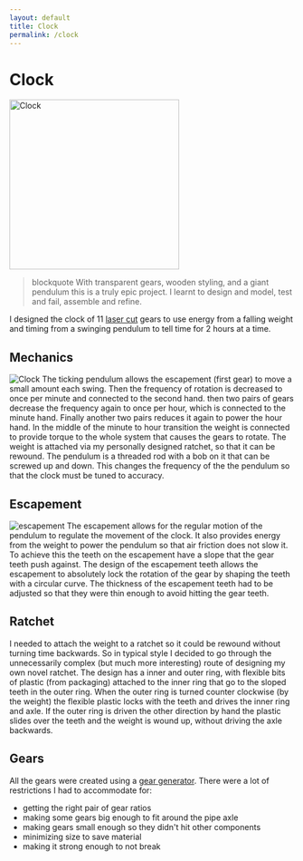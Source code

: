 ```yaml
---
layout: default
title: Clock
permalink: /clock
---
```


# Clock
<img alt="Clock" src="/sebsite/images/clock1.jpg" height="300" id="rightfloat" width = "auto"> 

> blockquote With transparent gears, wooden styling, and a giant pendulum this is a truly epic project. I learnt to design and model, test and fail, assemble and refine.

I designed the clock of 11 [laser cut](/sebsite/laser) gears to use energy from a falling weight and timing from a swinging pendulum to tell time for 2 hours at a time. 

## Mechanics
<clearfix>
    <img alt="Clock" src="/sebsite/images/clockgif.gif" id="rightfloat"> 
The ticking pendulum allows the escapement (first gear) to move a small amount each swing. Then the frequency of rotation is decreased to once per minute and connected to the second hand. then two pairs of gears decrease the frequency again to once per hour, which is connected to the minute hand. Finally another two pairs reduces it again to power the hour hand. In the middle of the minute to hour transition the weight is connected to provide torque to the whole system that causes the gears to rotate. The weight is attached via my personally designed ratchet, so that it can be rewound.
The pendulum is a threaded rod with a bob on it that can be screwed up and down. This changes the frequency of the the pendulum so that the clock must be tuned to accuracy.
</clearfix>

## Escapement 
<img alt="escapement" src="/sebsite/images/escapement.jpg" id="rightfloat"> 
The escapement allows for the regular motion of the pendulum to regulate the movement of the clock. It also provides energy from the weight to power the pendulum so that air friction does not slow it. To achieve this the teeth on the escapement have a slope that the gear teeth push against.
The design of the escapement teeth allows the escapement to absolutely lock the rotation of the gear by shaping the teeth with a circular curve.
The thickness of the escapement teeth had to be adjusted so that they were thin enough to avoid hitting the gear teeth. 

## Ratchet
I needed to attach the weight to a ratchet so it could be rewound without turning time backwards. So in typical style I decided to go through the unnecessarily complex (but much more interesting) route of designing my own novel ratchet. 
The design has a inner and outer ring, with flexible bits of plastic (from packaging) attached to the inner ring that go to the sloped teeth in the outer ring. When the outer ring is turned counter clockwise (by the weight) the flexible plastic locks with the teeth and drives the inner ring and axle. If the outer ring is driven the other direction by hand the plastic slides over the teeth and the weight is wound up, without driving the axle backwards. 

## Gears
All the gears were created using a <a href="https://geargenerator.com/">gear generator</a>. There were a lot of restrictions I had to accommodate for: 
- getting the right pair of gear ratios
- making some gears big enough to fit around the pipe axle
- making gears small enough so they didn't hit other components
- minimizing size to save material 
- making it strong enough to not break
